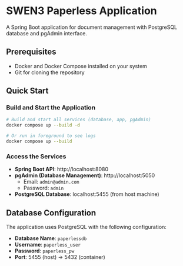 # SWEN3 Paperless Application

A Spring Boot application for document management with PostgreSQL database and pgAdmin interface.

## Prerequisites

- Docker and Docker Compose installed on your system
- Git for cloning the repository

## Quick Start

### Build and Start the Application
```bash
# Build and start all services (database, app, pgAdmin)
docker compose up --build -d

# Or run in foreground to see logs
docker compose up --build
```

### Access the Services

- **Spring Boot API**: http://localhost:8080
- **pgAdmin (Database Management)**: http://localhost:5050
  - Email: `admin@admin.com`
  - Password: `admin`
- **PostgreSQL Database**: localhost:5455 (from host machine)

## Database Configuration

The application uses PostgreSQL with the following configuration:
- **Database Name**: `paperlessdb`
- **Username**: `paperless_user`
- **Password**: `paperless_pw`
- **Port**: 5455 (host) → 5432 (container)
